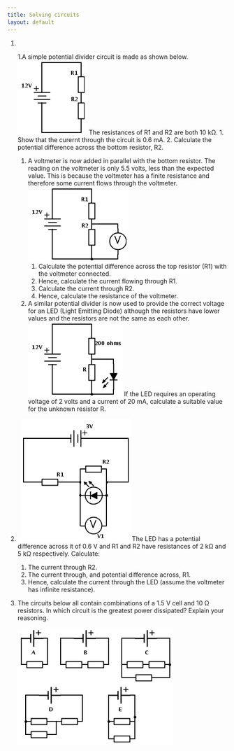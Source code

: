 ```yaml
---
title: Solving circuits
layout: default
---
```

1. &nbsp;

	1.A simple potential divider circuit is made as shown below.
	![circuit2](img/circuit2.png)
	The resistances of R1 and R2 are both 10 k&Omega;.
		1. Show that the curernt through the circuit is 0.6 mA.
		2. Calculate the potential difference across the bottom resistor, R2.

	1. A voltmeter is now added in parallel with the bottom resistor. The reading on the voltmeter is only 5.5 volts, less than the expected value. This is because the voltmeter has a finite resistance and therefore some current flows through the voltmeter.
	![circuit2a](img/circuit2a.png)
		1. Calculate the potential difference across the top resistor (R1) with the voltmeter connected.
		1. Hence, calculate the current flowing through R1.
		1. Calculate the current through R2.
		1. Hence, calculate the resistance of the voltmeter.
	1. A similar potential divider is now used to provide the correct voltage for an LED (Light 
	Emitting Diode) although the resistors have lower values and the resistors are not the same 
as each other.
	![circuit2b](img/circuit2b.png)
	If the LED requires an operating voltage of 2 volts and a current of 20 mA, calculate a suitable 
value for the unknown resistor R.

1. &nbsp; 
	![circuit1](img/circuit1.png)
	The LED has a potential difference across it of 0.6 V and R1 and R2 have resistances of 2 k&Omega; and 5 k&Omega; respectively.  Calculate:
	1. The current through R2.
	1. The current through, and potential difference across, R1. 
    1. Hence, calculate the current through the LED (assume the voltmeter has infinite resistance).

1. The circuits below all contain combinations of a 1.5 V cell and 10 &Omega; resistors.  In which circuit is the greatest power dissipated? Explain your reasoning.
	
	![](img/circuit3.png)
